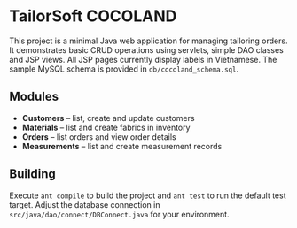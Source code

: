 # TailorSoft COCOLAND

This project is a minimal Java web application for managing tailoring orders. It demonstrates basic CRUD operations using servlets, simple DAO classes and JSP views. All JSP pages currently display labels in Vietnamese. The sample MySQL schema is provided in `db/cocoland_schema.sql`.

## Modules
- **Customers** – list, create and update customers
- **Materials** – list and create fabrics in inventory
- **Orders** – list orders and view order details
- **Measurements** – list and create measurement records

## Building
Execute `ant compile` to build the project and `ant test` to run the default test target. Adjust the database connection in `src/java/dao/connect/DBConnect.java` for your environment.
